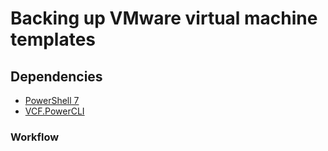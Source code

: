 # Backing up VMware virtual machine templates
## Dependencies
- [PowerShell 7](https://github.com/powershell/powershell/releases)
- [VCF.PowerCLI](https://www.powershellgallery.com/packages/VCF.PowerCLI/9.0.0.24798382)

### Workflow


